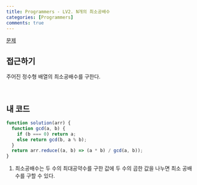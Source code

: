 ```yaml
---
title: Programmers - LV2. N개의 최소공배수
categories: [Programmers]
comments: true
---
```


[문제](https://programmers.co.kr/learn/courses/30/lessons/12953)

## 접근하기

주어진 정수형 배열의 최소공배수를 구한다.

<br>

## 내 코드

```js
function solution(arr) {
  function gcd(a, b) {
    if (b === 0) return a;
    else return gcd(b, a % b);
  }
  return arr.reduce((a, b) => (a * b) / gcd(a, b));
}
```

1. 최소공배수는 두 수의 최대공약수를 구한 값에 두 수의 곱한 값을 나누면 최소 공배수를 구할 수 있다.
